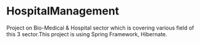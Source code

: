 # HospitalManagement
Project on Bio-Medical &amp; Hospital sector which is covering various field of this 3 sector.This project is using Spring Framework, Hibernate.
